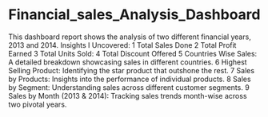 # Financial_sales_Analysis_Dashboard
This dashboard report shows the analysis of two different financial years, 2013 and 2014.
Insights I Uncovered:
1 Total Sales Done
2 Total Profit Earned
3 Total Units Sold:
4 Total Discount Offered
5 Countries Wise Sales: A detailed breakdown showcasing sales in different countries.
6 Highest Selling Product: Identifying the star product that outshone the rest.
7 Sales by Products: Insights into the performance of individual products.
8 Sales by Segment: Understanding sales across different customer segments.
9 Sales by Month (2013 & 2014): Tracking sales trends month-wise across two pivotal years.

